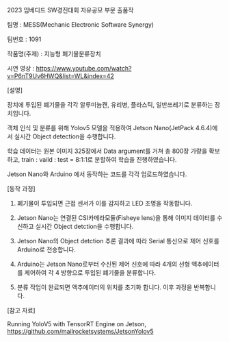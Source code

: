 
2023 임베디드 SW경진대회 자유공모 부문 출품작


팀명 : MESS(Mechanic Electronic Software Synergy)

팀번호 : 1091 

작품명(주제) : 지능형 폐기물분류장치

시연 영상 : https://www.youtube.com/watch?v=P6nT9Uv6HWQ&list=WL&index=42

[설명]

장치에 투입된 폐기물을 각각 알루미늄캔, 유리병, 플라스틱, 일반쓰레기로 분류하는 장치입니다. 

객체 인식 및 분류를 위해 Yolov5 모델을 적용하여 Jetson Nano(JetPack 4.6.4)에서 실시간 Object detection을 수행합니다. 

학습 데이터는 원본 이미지 325장에서 Data argument를 거쳐 총 800장 가량을 확보하고, train : vaild : test = 8:1:1로 분할하여 학습을 진행하였습니다. 

Jetson Nano와 Arduino 에서 동작하는 코드를 각각 업로드하였습니다.


[동작 과정]

1. 폐기물이 투입되면 근접 센서가 이를 감지하고 LED 조명을 작동합니다. 

2. Jetson Nano는 연결된 CSI카메라모듈(Fisheye lens)을 통해 이미지 데이터를 수신하고 실시간 Object detction을 수행합니다.

3. Jetson Nano의 Object detction 추론 결과에 따라 Serial 통신으로 제어 신호를 Arduino로 전송합니다.

4. Arduino는 Jetson Nano로부터 수신된 제어 신호에 따라 4개의 선형 액추에이터를 제어하여 각 4 방향으로 투입된 폐기물을 분류합니다.

5. 분류 작업이 완료되면 액추에이터의 위치를 초기화 합니다. 이후 과정을 반복합니다.


[참고 자료]

Running YoloV5 with TensorRT Engine on Jetson, https://github.com/mailrocketsystems/JetsonYolov5

